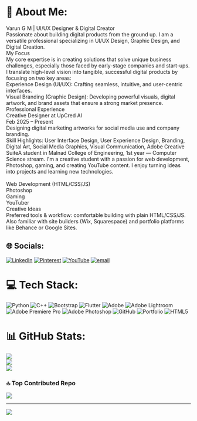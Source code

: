 # 💫 About Me:
Varun G M | UI/UX Designer & Digital Creator<br>Passionate about building digital products from the ground up. I am a versatile professional specializing in UI/UX Design, Graphic Design, and Digital Creation.<br>My Focus<br>My core expertise is in creating solutions that solve unique business challenges, especially those faced by early-stage companies and start-ups. I translate high-level vision into tangible, successful digital products by focusing on two key areas:<br>Experience Design (UI/UX): Crafting seamless, intuitive, and user-centric interfaces.<br>Visual Branding (Graphic Design): Developing powerful visuals, digital artwork, and brand assets that ensure a strong market presence.<br>Professional Experience<br>Creative Designer at UpCred AI<br>Feb 2025 – Present<br>Designing digital marketing artworks for social media use and company branding.<br>Skill Highlights: User Interface Design, User Experience Design, Branding, Digital Art, Social Media Graphics, Visual Communication, Adobe Creative SuiteA student in Malnad College of Engineering, 1st year — Computer Science stream. I'm a creative student with a passion for web development, Photoshop, gaming, and creating YouTube content. I enjoy turning ideas into projects and learning new technologies.<br><br>Web Development (HTML/CSS/JS)<br>Photoshop<br>Gaming<br>YouTuber<br>Creative Ideas<br>Preferred tools & workflow: comfortable building with plain HTML/CSS/JS. Also familiar with site builders (Wix, Squarespace) and portfolio platforms like Behance or Google Sites.


## 🌐 Socials:
[![LinkedIn](https://img.shields.io/badge/LinkedIn-%230077B5.svg?logo=linkedin&logoColor=white)](https://linkedin.com/in/varun-g-m) [![Pinterest](https://img.shields.io/badge/Pinterest-%23E60023.svg?logo=Pinterest&logoColor=white)](https://pinterest.com/VARUNGM_) [![YouTube](https://img.shields.io/badge/YouTube-%23FF0000.svg?logo=YouTube&logoColor=white)](https://youtube.com/@@Karnatakazoneyt29) [![email](https://img.shields.io/badge/Email-D14836?logo=gmail&logoColor=white)](mailto:varun.gm03@gmail.com) 

# 💻 Tech Stack:
![Python](https://img.shields.io/badge/python-3670A0?style=for-the-badge&logo=python&logoColor=ffdd54) ![C++](https://img.shields.io/badge/c++-%2300599C.svg?style=for-the-badge&logo=c%2B%2B&logoColor=white) ![Bootstrap](https://img.shields.io/badge/bootstrap-%238511FA.svg?style=for-the-badge&logo=bootstrap&logoColor=white) ![Flutter](https://img.shields.io/badge/Flutter-%2302569B.svg?style=for-the-badge&logo=Flutter&logoColor=white) ![Adobe](https://img.shields.io/badge/adobe-%23FF0000.svg?style=for-the-badge&logo=adobe&logoColor=white) ![Adobe Lightroom](https://img.shields.io/badge/Adobe%20Lightroom-31A8FF.svg?style=for-the-badge&logo=Adobe%20Lightroom&logoColor=white) ![Adobe Premiere Pro](https://img.shields.io/badge/Adobe%20Premiere%20Pro-9999FF.svg?style=for-the-badge&logo=Adobe%20Premiere%20Pro&logoColor=white) ![Adobe Photoshop](https://img.shields.io/badge/adobe%20photoshop-%2331A8FF.svg?style=for-the-badge&logo=adobe%20photoshop&logoColor=white) ![GitHub](https://img.shields.io/badge/github-%23121011.svg?style=for-the-badge&logo=github&logoColor=white) ![Portfolio](https://img.shields.io/badge/Portfolio-%23000000.svg?style=for-the-badge&logo=firefox&logoColor=#FF7139) ![HTML5](https://img.shields.io/badge/html5-%23E34F26.svg?style=for-the-badge&logo=html5&logoColor=white)
# 📊 GitHub Stats:
![](https://github-readme-stats.vercel.app/api?username=VARUN-G-M&theme=codeSTACKr&hide_border=false&include_all_commits=false&count_private=false)<br/>
![](https://nirzak-streak-stats.vercel.app/?user=VARUN-G-M&theme=codeSTACKr&hide_border=false)<br/>
![](https://github-readme-stats.vercel.app/api/top-langs/?username=VARUN-G-M&theme=codeSTACKr&hide_border=false&include_all_commits=false&count_private=false&layout=compact)

### 🔝 Top Contributed Repo
![](https://github-contributor-stats.vercel.app/api?username=VARUN-G-M&limit=5&theme=dark&combine_all_yearly_contributions=true)

---
[![](https://visitcount.itsvg.in/api?id=VARUN-G-M&icon=5&color=7)](https://visitcount.itsvg.in)
